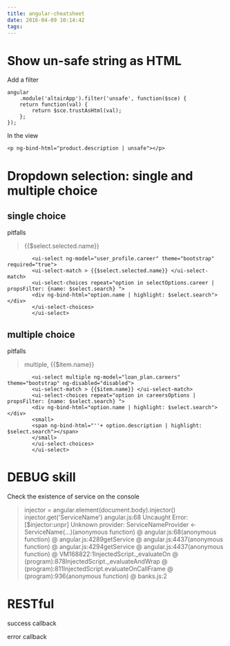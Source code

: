 ```yaml
---
title: angular-cheatsheet
date: 2016-04-09 10:14:42
tags:
---
```


# Show un-safe string as HTML

Add a filter

    angular
        .module('altairApp').filter('unsafe', function($sce) {
        return function(val) {
            return $sce.trustAsHtml(val);
        };
    });

In the view

    <p ng-bind-html="product.description | unsafe"></p>


# Dropdown selection: single and multiple choice

## single choice

pitfalls
> {{$select.selected.name}} 

            <ui-select ng-model="user_profile.career" theme="bootstrap" required="true">
            <ui-select-match > {{$select.selected.name}} </ui-select-match>
            <ui-select-choices repeat="option in selectOptions.career | propsFilter: {name: $select.search} ">
            <div ng-bind-html="option.name | highlight: $select.search"></div>
            </ui-select-choices>
            </ui-select>

## multiple choice

pitfalls
> multiple, {{$item.name}}

            <ui-select multiple ng-model="loan_plan.careers" theme="bootstrap" ng-disabled="disabled">
            <ui-select-match > {{$item.name}} </ui-select-match>
            <ui-select-choices repeat="option in careersOptions | propsFilter: {name: $select.search} ">
            <div ng-bind-html="option.name | highlight: $select.search"></div>
            <small>
            <span ng-bind-html="''+ option.description | highlight: $select.search"></span>
            </small>
            </ui-select-choices>
            </ui-select>

# DEBUG skill

Check the existence of service on the console

> injector = angular.element(document.body).injector()
> injector.get('ServiceName')
    angular.js:68 Uncaught Error: [$injector:unpr] Unknown provider: ServiceNameProvider <- ServiceName(…)(anonymous function) @ angular.js:68(anonymous function) @ angular.js:4289getService @ angular.js:4437(anonymous function) @ angular.js:4294getService @ angular.js:4437(anonymous function) @ VM168822:1InjectedScript._evaluateOn @ (program):878InjectedScript._evaluateAndWrap @ (program):811InjectedScript.evaluateOnCallFrame @ (program):936(anonymous function) @ banks.js:2


# RESTful

success callback

error callback


